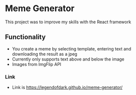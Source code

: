# Meme Generator

This project was to improve my skills with the React framework

## Functionality
- You create a meme by selecting template, entering text and downloading the result as a jpeg
- Currently only supports text above and below the image
- Images from ImgFlip API


### Link

- Link is https://legendofdark.github.io/meme-generator/
